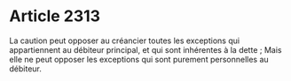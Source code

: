 # Article 2313

La caution peut opposer au créancier toutes les exceptions qui appartiennent au débiteur principal, et qui sont inhérentes à la dette ;   Mais elle ne peut opposer les exceptions qui sont purement personnelles au débiteur.